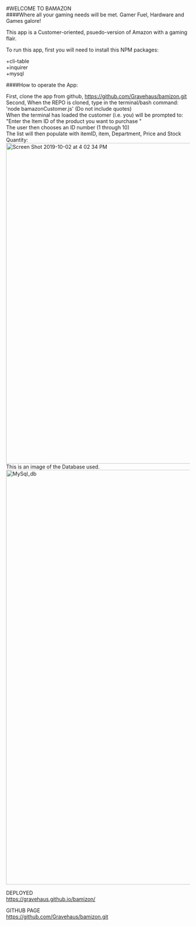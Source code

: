 #WELCOME TO BAMAZON <br>
####Where all your gaming needs will be met. Gamer Fuel, Hardware and Games galore!

This app is a Customer-oriented, psuedo-version of Amazon with a gaming flair. <br>

To run this app, first you will need to install this NPM packages: <br>

+cli-table <br>
+inquirer <br>
+mysql <br>

####How to operate the App:<br>

First, clone the app from github, https://github.com/Gravehaus/bamizon.git 
<br>
Second, When the REPO is cloned, type in the terminal/bash command: 
<br>
'node bamazonCustomer.js' (Do not include quotes)
<br>
When the terminal has loaded the customer (i.e. you) will be prompted to:
<br>
"Enter the Item ID of the product you want to purchase "
<br>
The user then chooses an ID number (1 through 10)
<br>
The list will then populate with itemID, item, Department, Price and Stock Quantity:
<br>
<img width="876" alt="Screen Shot 2019-10-02 at 4 02 34 PM" src="https://user-images.githubusercontent.com/54043578/66087953-2ac01b00-e52e-11e9-9698-75be12fd96e3.png">
<br>
This is an image of the Database used.
<img width="1133" alt="MySql_db" src="https://user-images.githubusercontent.com/54043578/66235067-1736c080-e6a4-11e9-97a8-5bf9d2173e49.png">





DEPLOYED
<br>
https://gravehaus.github.io/bamizon/

GITHUB PAGE
<br>
https://github.com/Gravehaus/bamizon.git







